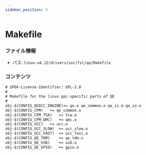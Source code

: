 ```yaml
---
sidebar_position: 3
---
```

# Makefile

### ファイル情報

- パス: `linux-v6.12/drivers/soc/fsl/qe/Makefile`

### コンテンツ

```txt
# SPDX-License-Identifier: GPL-2.0
#
# Makefile for the linux ppc-specific parts of QE
#
obj-$(CONFIG_QUICC_ENGINE)+= qe.o qe_common.o qe_ic.o qe_io.o
obj-$(CONFIG_CPM)	+= qe_common.o
obj-$(CONFIG_CPM_TSA)	+= tsa.o
obj-$(CONFIG_CPM_QMC)	+= qmc.o
obj-$(CONFIG_UCC)	+= ucc.o
obj-$(CONFIG_UCC_SLOW)	+= ucc_slow.o
obj-$(CONFIG_UCC_FAST)	+= ucc_fast.o
obj-$(CONFIG_QE_TDM)	+= qe_tdm.o
obj-$(CONFIG_QE_USB)	+= usb.o
obj-$(CONFIG_QE_GPIO)	+= gpio.o

```
